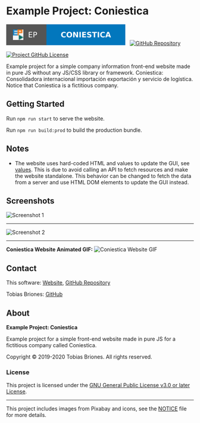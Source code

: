 # Example Project: Coniestica

[![EP](https://raw.githubusercontent.com/tobiasbriones/ep-coniestica/static/badge.svg)](https://tobiasbriones.github.io/ep-coniestica)
&nbsp;
[![GitHub Repository](https://raw.githubusercontent.com/tobiasbriones/general-images/main/example-projects/badges/ep-gh-repo-badge.svg)](https://github.com/tobiasbriones/ep-coniestica)

[![Project GitHub License](https://img.shields.io/github/license/tobiasbriones/ep-coniestica.svg?style=flat-square)](https://github.com/tobiasbriones/ep-coniestica/blob/main/LICENSE)

Example project for a simple company information front-end website made in pure
JS without any JS/CSS library or framework. Coniestica: Consolidadora
internacional importación exportación y servicio de logística. Notice that
Coniestica is a fictitious company.

## Getting Started

Run `npm run start` to serve the website.

Run `npm run build:prod` to build the production bundle.

## Notes

- The website uses hard-coded HTML and values to update the GUI,
  see [values](./src/js/values). This is due to avoid calling an API to fetch
  resources and make the website standalone. This behavior can be changed to
  fetch the data from a server and use HTML DOM elements to update the GUI
  instead.

## Screenshots

![Screenshot 1](https://github.com/tobiasbriones/ep-coniestica/releases/download/v2.0.0/screenshot-1.png)

---

![Screenshot 2](https://github.com/tobiasbriones/ep-coniestica/releases/download/v2.0.0/screenshot-2.png)

---

**Coniestica Website Animated GIF:**
![Coniestica Website GIF](https://github.com/tobiasbriones/ep-coniestica/releases/download/v2.0.0/coniestica-website.gif)

## Contact

This software: [Website](https://tobiasbriones.github.io/ep-coniestica),
[GitHub Repository](https://github.com/tobiasbriones/ep-coniestica)

Tobias Briones: [GitHub](https://github.com/tobiasbriones)

## About

**Example Project: Coniestica**

Example project for a simple front-end website made in pure JS for a fictitious
company called Coniestica.

Copyright © 2019-2020 Tobias Briones. All rights reserved.

### License

This project is licensed under
the [GNU General Public License v3.0 or later License](./LICENSE).

---

This project includes images from Pixabay and icons, see the [NOTICE](./NOTICE.md)
file for more details.
